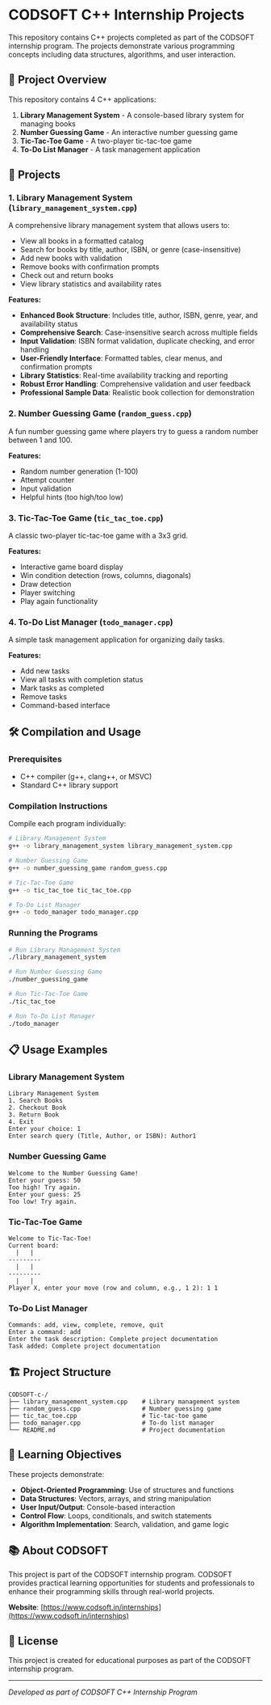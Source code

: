 # CODSOFT C++ Internship Projects

This repository contains C++ projects completed as part of the CODSOFT internship program. The projects demonstrate various programming concepts including data structures, algorithms, and user interaction.

## 📁 Project Overview

This repository contains 4 C++ applications:

1. **Library Management System** - A console-based library system for managing books
2. **Number Guessing Game** - An interactive number guessing game
3. **Tic-Tac-Toe Game** - A two-player tic-tac-toe game
4. **To-Do List Manager** - A task management application

## 🚀 Projects

### 1. Library Management System (`library_management_system.cpp`)
A comprehensive library management system that allows users to:
- View all books in a formatted catalog
- Search for books by title, author, ISBN, or genre (case-insensitive)
- Add new books with validation
- Remove books with confirmation prompts
- Check out and return books
- View library statistics and availability rates

**Features:**
- **Enhanced Book Structure**: Includes title, author, ISBN, genre, year, and availability status
- **Comprehensive Search**: Case-insensitive search across multiple fields
- **Input Validation**: ISBN format validation, duplicate checking, and error handling
- **User-Friendly Interface**: Formatted tables, clear menus, and confirmation prompts
- **Library Statistics**: Real-time availability tracking and reporting
- **Robust Error Handling**: Comprehensive validation and user feedback
- **Professional Sample Data**: Realistic book collection for demonstration

### 2. Number Guessing Game (`random_guess.cpp`)
A fun number guessing game where players try to guess a random number between 1 and 100.

**Features:**
- Random number generation (1-100)
- Attempt counter
- Input validation
- Helpful hints (too high/too low)

### 3. Tic-Tac-Toe Game (`tic_tac_toe.cpp`)
A classic two-player tic-tac-toe game with a 3x3 grid.

**Features:**
- Interactive game board display
- Win condition detection (rows, columns, diagonals)
- Draw detection
- Player switching
- Play again functionality

### 4. To-Do List Manager (`todo_manager.cpp`)
A simple task management application for organizing daily tasks.

**Features:**
- Add new tasks
- View all tasks with completion status
- Mark tasks as completed
- Remove tasks
- Command-based interface

## 🛠️ Compilation and Usage

### Prerequisites
- C++ compiler (g++, clang++, or MSVC)
- Standard C++ library support

### Compilation Instructions

Compile each program individually:

```bash
# Library Management System
g++ -o library_management_system library_management_system.cpp

# Number Guessing Game
g++ -o number_guessing_game random_guess.cpp

# Tic-Tac-Toe Game
g++ -o tic_tac_toe tic_tac_toe.cpp

# To-Do List Manager
g++ -o todo_manager todo_manager.cpp
```

### Running the Programs

```bash
# Run Library Management System
./library_management_system

# Run Number Guessing Game
./number_guessing_game

# Run Tic-Tac-Toe Game
./tic_tac_toe

# Run To-Do List Manager
./todo_manager
```

## 📋 Usage Examples

### Library Management System
```
Library Management System
1. Search Books
2. Checkout Book
3. Return Book
4. Exit
Enter your choice: 1
Enter search query (Title, Author, or ISBN): Author1
```

### Number Guessing Game
```
Welcome to the Number Guessing Game!
Enter your guess: 50
Too high! Try again.
Enter your guess: 25
Too low! Try again.
```

### Tic-Tac-Toe Game
```
Welcome to Tic-Tac-Toe!
Current board:
  |   |  
---------
  |   |  
---------
  |   |  
Player X, enter your move (row and column, e.g., 1 2): 1 1
```

### To-Do List Manager
```
Commands: add, view, complete, remove, quit
Enter a command: add
Enter the task description: Complete project documentation
Task added: Complete project documentation
```

## 🏗️ Project Structure

```
CODSOFT-c-/
├── library_management_system.cpp    # Library management system
├── random_guess.cpp                 # Number guessing game
├── tic_tac_toe.cpp                  # Tic-tac-toe game
├── todo_manager.cpp                 # To-do list manager
└── README.md                        # Project documentation
```

## 🎯 Learning Objectives

These projects demonstrate:
- **Object-Oriented Programming**: Use of structures and functions
- **Data Structures**: Vectors, arrays, and string manipulation
- **User Input/Output**: Console-based interaction
- **Control Flow**: Loops, conditionals, and switch statements
- **Algorithm Implementation**: Search, validation, and game logic

## 📚 About CODSOFT

This project is part of the CODSOFT internship program. CODSOFT provides practical learning opportunities for students and professionals to enhance their programming skills through real-world projects.

**Website**: [https://www.codsoft.in/internships](https://www.codsoft.in/internships)

## 📝 License

This project is created for educational purposes as part of the CODSOFT internship program.

---

*Developed as part of CODSOFT C++ Internship Program*
